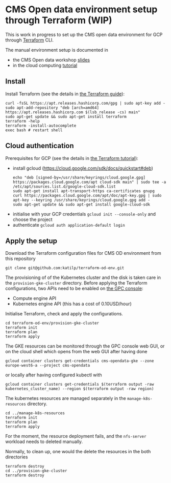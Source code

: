 # CMS Open data environment setup through Terraform (WIP)

This is work in progress to set up the CMS open data environment for GCP through [Terraform](https://www.terraform.io/) CLI.

The manual environment setup is documented in
- the CMS Open data workshop [slides](https://indico.cern.ch/event/882586/contributions/4042623/attachments/2114732/3557845/Open_Data_on_Kubernetes.pdf)
- in the cloud computing [tutorial](https://cms-opendata-workshop.github.io/workshop-lesson-kubernetes/)

## Install

Install Terraform (see the details in [the Terraform guide](https://learn.hashicorp.com/tutorials/terraform/install-cli?in=terraform/aws-get-started)):

  ```
  curl -fsSL https://apt.releases.hashicorp.com/gpg | sudo apt-key add -
  sudo apt-add-repository "deb [arch=amd64] https://apt.releases.hashicorp.com $(lsb_release -cs) main"
  sudo apt-get update && sudo apt-get install terraform
  terraform -help
  terraform -install-autocomplete
  exec bash # restart shell
  ```
## Cloud authentication

Prerequisites for GCP (see the details in [the Terraform tutorial](https://learn.hashicorp.com/tutorials/terraform/gke?in=terraform/kubernetes#prerequisites)):

- install gcloud (https://cloud.google.com/sdk/docs/quickstart#deb)
  ```
  echo "deb [signed-by=/usr/share/keyrings/cloud.google.gpg] https://packages.cloud.google.com/apt cloud-sdk main" | sudo tee -a /etc/apt/sources.list.d/google-cloud-sdk.list
  sudo apt-get install apt-transport-https ca-certificates gnupg
  curl https://packages.cloud.google.com/apt/doc/apt-key.gpg | sudo apt-key --keyring /usr/share/keyrings/cloud.google.gpg add -
  sudo apt-get update && sudo apt-get install google-cloud-sdk
  ```
- initialise with your GCP credentials `gcloud init --console-only` and choose the project
- authenticate `gcloud auth application-default login`

## Apply the setup
Download the Terraform configuration files for CMS OD environment from this repository

  ```
  git clone git@github.com:katilp/terraform-od-env.git
  ```

The provisioning of of the Kubernetes cluster and the disk is taken care in the `provision-gke-cluster` directory. Before applying the Terraform configurations, two APIs need to be enabled on [the GPC console](https://console.cloud.google.com/):
- Compute engine API
- Kubernetes engine API (this has a cost of 0.10USD/hour)

Initialise Terraform, check and apply the configurations.

  ```
  cd terraform-od-env/provision-gke-cluster
  terraform init
  terraform plan 
  terraform apply
  ```
  
  The GKE resources can be monitored through the GPC console web GUI, or on the cloud shell which opens from the web GUI after having done
  ```
  gcloud container clusters get-credentials cms-opendata-gke --zone europe-west6-a --project cms-opendata
  ```
  or locally after having configured kubectl with
  ``` 
  gcloud container clusters get-credentials $(terraform output -raw kubernetes_cluster_name) --region $(terraform output -raw region)
  ```

The kubernetes resources are managed separately in the `manage-k8s-resources` directory.

  ```
  cd ../manage-k8s-resources
  terraform init
  terraform plan
  terraform apply
  ```
  
For the moment, the resource deployment fails, and the `nfs-server` workload needs to deleted manually.

Normally, to clean up, one would the delete the resources in the both directories

  ```
  terraform destroy
  cd ../provision-gke-cluster
  terraform destroy
  ```
  
